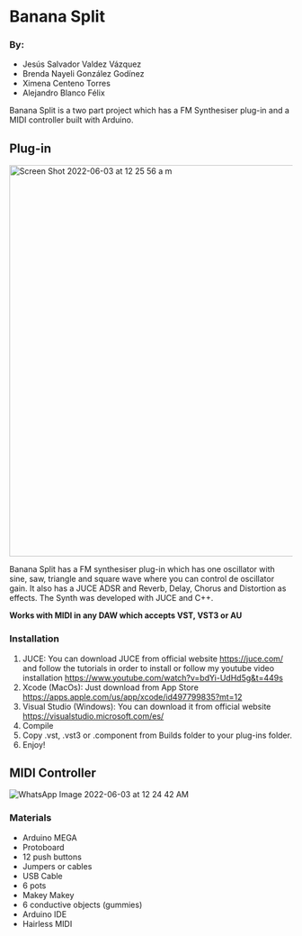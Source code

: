 # Banana Split

### By: 
* Jesús Salvador Valdez Vázquez
* Brenda Nayeli González Godínez 
* Ximena Centeno Torres
* Alejandro Blanco Félix

Banana Split is a two part project which has a FM Synthesiser plug-in and a MIDI controller built with Arduino.

## Plug-in

<img width="695" alt="Screen Shot 2022-06-03 at 12 25 56 a m" src="https://user-images.githubusercontent.com/47612276/171791961-6983d553-13ad-4a19-a358-6a7e30c0a584.png">

Banana Split has a FM synthesiser plug-in which has one oscillator with sine, saw, triangle and square wave where you can control de oscillator gain. 
It also has a JUCE ADSR and Reverb, Delay, Chorus and Distortion as effects. The Synth was developed with JUCE and C++.

**Works with MIDI in any DAW which accepts VST, VST3 or AU**

### Installation

1. JUCE: You can download JUCE from official website https://juce.com/ and follow the tutorials in order to install or follow my youtube video installation https://www.youtube.com/watch?v=bdYi-UdHd5g&t=449s
2. Xcode (MacOs): Just download from App Store https://apps.apple.com/us/app/xcode/id497799835?mt=12
3. Visual Studio (Windows): You can download it from official website https://visualstudio.microsoft.com/es/
4. Compile
5. Copy .vst, .vst3 or .component from Builds folder to your plug-ins folder.
6. Enjoy!

## MIDI Controller

![WhatsApp Image 2022-06-03 at 12 24 42 AM](https://user-images.githubusercontent.com/47612276/171791873-331c2f56-c4bf-4697-a04e-f2e5aea18518.jpeg)

### Materials

* Arduino MEGA
* Protoboard
* 12 push buttons
* Jumpers or cables
* USB Cable
* 6 pots
* Makey Makey
* 6 conductive objects (gummies)
* Arduino IDE
* Hairless MIDI

